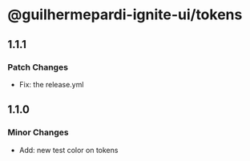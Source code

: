 # @guilhermepardi-ignite-ui/tokens

## 1.1.1

### Patch Changes

- Fix: the release.yml

## 1.1.0

### Minor Changes

- Add: new test color on tokens
